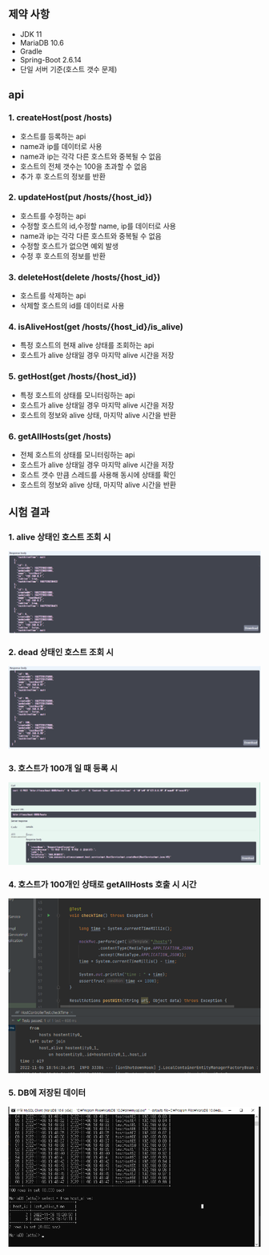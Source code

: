 ## 제약 사항
- JDK 11
- MariaDB 10.6
- Gradle
- Spring-Boot 2.6.14
- 단일 서버 기준(호스트 갯수 문제)

## api
### 1. createHost(post /hosts)
- 호스트를 등록하는 api
- name과 ip를 데이터로 사용
- name과 ip는 각각 다른 호스트와 중복될 수 없음
- 호스트의 전체 갯수는 100을 초과할 수 없음
- 추가 후 호스트의 정보를 반환
### 2. updateHost(put /hosts/{host_id})
- 호스트를 수정하는 api
- 수정할 호스트의 id,수정할 name, ip를 데이터로 사용
- name과 ip는 각각 다른 호스트와 중복될 수 없음
- 수정할 호스트가 없으면 예외 발생
- 수정 후 호스트의 정보를 반환
### 3. deleteHost(delete /hosts/{host_id})
- 호스트를 삭제하는 api
- 삭제할 호스트의 id를 데이터로 사용
### 4. isAliveHost(get /hosts/{host_id}/is_alive)
- 특정 호스트의 현재 alive 상태를 조회하는 api
- 호스트가 alive 상태일 경우 마지막 alive 시간을 저장
### 5. getHost(get /hosts/{host_id})
- 특정 호스트의 상태를 모니터링하는 api
- 호스트가 alive 상태일 경우 마지막 alive 시간을 저장
- 호스트의 정보와 alive 상태, 마지막 alive 시간을 반환
### 6. getAllHosts(get /hosts)
- 전체 호스트의 상태를 모니터링하는 api
- 호스트가 alive 상태일 경우 마지막 alive 시간을 저장
- 호스트 갯수 만큼 스레드를 사용해 동시에 상태를 확인
- 호스트의 정보와 alive 상태, 마지막 alive 시간을 반환
## 시험 결과
### 1. alive 상태인 호스트 조회 시
![](image/002.png)
### 2. dead 상태인 호스트 조회 시
![](image/003.png)
### 3. 호스트가 100개 일 때 등록 시
![](image/004.png)
### 4. 호스트가 100개인 상태로 getAllHosts 호출 시 시간
![](image/001.png)
### 5. DB에 저장된 데이터
![](image/005.png)